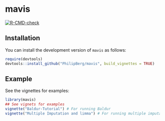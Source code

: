 
# mavis

<!-- badges: start -->
[![R-CMD-check](https://github.com/PhilipBerg/mavis/actions/workflows/R-CMD-check.yaml/badge.svg)](https://github.com/PhilipBerg/mavis/actions/workflows/R-CMD-check.yaml)
<!-- badges: end -->

## Installation
You can install the development version of `mavis` as follows:
``` r
require(devtools)
devtools::install_github("PhilipBerg/mavis", build_vignettes = TRUE)
```

## Example

See the vignettes for examples:
``` r
library(mavis)
## See vignets for examples
vignette("Baldur-Tutorial") # For running Baldur
vignette("Multiple Imputation and limma") # For running multiple imputation and limma
```
